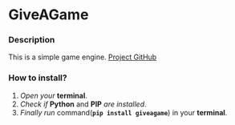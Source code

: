 # GiveAGame

### Description

This is a simple game engine. 
[Project GitHub](https://www.github.com/misha-network/give_a_game)

### How to install?

1. *Open your* **terminal**.
2. *Check if* **Python** and **PIP** *are installed*.
3. *Finally run* command(**`pip install giveagame`**) in your **terminal**.

